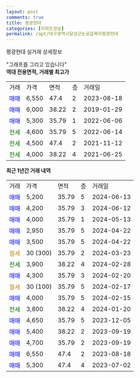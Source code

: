 ```yaml
---
layout: post
comments: true
title: 평광현대
categories: [아파트정보]
permalink: /apt/대구광역시달성군논공읍북리평광현대
---
```


평광현대 실거래 상세정보

<script type="text/javascript">
  google.charts.load('current', {'packages':['line', 'corechart']});
  google.charts.setOnLoadCallback(drawChart);

  function drawChart() {
    var data = new google.visualization.DataTable();
    data.addColumn('date', '거래일');
    data.addColumn('number', "매매");
    data.addColumn('number', "전세");
    data.addColumn('number', "전매");

    data.addRows([[new Date(Date.parse("2024-06-13")), 5200, null, null], [new Date(Date.parse("2024-06-12")), 4200, null, null], [new Date(Date.parse("2024-05-13")), 4000, null, null], [new Date(Date.parse("2024-04-22")), 2950, null, null], [new Date(Date.parse("2024-04-22")), 3500, null, null], [new Date(Date.parse("2024-03-23")), null, null, null], [new Date(Date.parse("2024-02-28")), null, 3900, null], [new Date(Date.parse("2024-02-20")), 4300, null, null], [new Date(Date.parse("2024-02-17")), null, null, null], [new Date(Date.parse("2024-02-15")), 4000, null, null], [new Date(Date.parse("2024-01-20")), null, 3800, null], [new Date(Date.parse("2023-12-05")), 4650, null, null], [new Date(Date.parse("2023-09-19")), 5400, null, null], [new Date(Date.parse("2023-09-19")), 4700, null, null], [new Date(Date.parse("2023-08-18")), 6550, null, null], [new Date(Date.parse("2023-07-02")), 5300, null, null]]);

    var options = {
      hAxis: {
        format: 'yyyy/MM/dd'
      },    
      lineWidth: 0,
      pointsVisible: true,    
      title: '최근 1년간 유형별 실거래가 분포',
      legend: { position: 'bottom' }
    };

    var formatter = new google.visualization.NumberFormat({pattern:'###,###'} );
    formatter.format(data, 1);
    formatter.format(data, 2);
    
    setTimeout(function() {
        var chart = new google.visualization.LineChart(document.getElementById('columnchart_material'));
        chart.draw(data, (options));
        document.getElementById('loading').style.display = 'none';
    }, 200);
  }
</script>


<div id="loading" style="z-index:20; display: block; margin-left: 0px">"그래프를 그리고 있습니다"</div>
<div id="columnchart_material" style="width: 95%; margin-left: 0px; display: block"></div>
<!-- contents start -->
<b>역대 전용면적, 거래별 최고가</b>
<table class="sortable">
    <tr>
      <td>거래</td>
      <td>가격</td>
      <td>면적</td>
      <td>층</td>
      <td>거래일</td>
    </tr>
        <tr>
          <td><a style="color: blue">매매</a></td>
          <td>6,550</td>
          <td>47.4</td>
          <td>2</td>
          <td>2023-08-18</td>
        </tr>            <tr>
          <td><a style="color: blue">매매</a></td>
          <td>6,000</td>
          <td>38.22</td>
          <td>2</td>
          <td>2019-01-29</td>
        </tr>            <tr>
          <td><a style="color: blue">매매</a></td>
          <td>5,300</td>
          <td>35.79</td>
          <td>1</td>
          <td>2022-06-06</td>
        </tr>        
        <tr>
              <td><a style="color: darkgreen">전세</a></td>
              <td>4,600</td>
              <td>35.79</td>
              <td>5</td>
              <td>2022-06-14</td>
            </tr>            <tr>
              <td><a style="color: darkgreen">전세</a></td>
              <td>4,500</td>
              <td>47.4</td>
              <td>2</td>
              <td>2021-11-12</td>
            </tr>            <tr>
              <td><a style="color: darkgreen">전세</a></td>
              <td>4,000</td>
              <td>38.22</td>
              <td>4</td>
              <td>2021-06-25</td>
            </tr>        
    
</table>

<b>최근 1년간 거래 내역</b>

<table class="sortable">
    <tr>
      <td>거래</td>
      <td>가격</td>
      <td>면적</td>
      <td>층</td>
      <td>거래일</td>
    </tr>
    <tr>
      <td><a style="color: blue">매매</a></td>
      <td>5,200</td>
      <td>35.79</td>
      <td>5</td>
      <td>2024-06-13</td>
    </tr>          <tr>
      <td><a style="color: blue">매매</a></td>
      <td>4,200</td>
      <td>35.79</td>
      <td>3</td>
      <td>2024-06-12</td>
    </tr>          <tr>
      <td><a style="color: blue">매매</a></td>
      <td>4,000</td>
      <td>35.79</td>
      <td>1</td>
      <td>2024-05-13</td>
    </tr>          <tr>
      <td><a style="color: blue">매매</a></td>
      <td>2,950</td>
      <td>35.79</td>
      <td>5</td>
      <td>2024-04-22</td>
    </tr>          <tr>
      <td><a style="color: blue">매매</a></td>
      <td>3,500</td>
      <td>35.79</td>
      <td>5</td>
      <td>2024-04-22</td>
    </tr>          <tr>
      <td><a style="color: darkgoldenrod">월세</a></td>
      <td>30 (300)</td>
      <td>35.79</td>
      <td>2</td>
      <td>2024-03-23</td>
    </tr>          <tr>
      <td><a style="color: darkgreen">전세</a></td>
      <td>3,900</td>
      <td>38.22</td>
      <td>4</td>
      <td>2024-02-28</td>
    </tr>          <tr>
      <td><a style="color: blue">매매</a></td>
      <td>4,300</td>
      <td>35.79</td>
      <td>3</td>
      <td>2024-02-20</td>
    </tr>          <tr>
      <td><a style="color: darkgoldenrod">월세</a></td>
      <td>30 (100)</td>
      <td>35.79</td>
      <td>5</td>
      <td>2024-02-17</td>
    </tr>          <tr>
      <td><a style="color: blue">매매</a></td>
      <td>4,000</td>
      <td>35.79</td>
      <td>5</td>
      <td>2024-02-15</td>
    </tr>          <tr>
      <td><a style="color: darkgreen">전세</a></td>
      <td>3,800</td>
      <td>38.22</td>
      <td>4</td>
      <td>2024-01-20</td>
    </tr>          <tr>
      <td><a style="color: blue">매매</a></td>
      <td>4,650</td>
      <td>35.79</td>
      <td>5</td>
      <td>2023-12-05</td>
    </tr>          <tr>
      <td><a style="color: blue">매매</a></td>
      <td>5,400</td>
      <td>38.22</td>
      <td>2</td>
      <td>2023-09-19</td>
    </tr>          <tr>
      <td><a style="color: blue">매매</a></td>
      <td>4,700</td>
      <td>35.79</td>
      <td>2</td>
      <td>2023-09-19</td>
    </tr>          <tr>
      <td><a style="color: blue">매매</a></td>
      <td>6,550</td>
      <td>47.4</td>
      <td>2</td>
      <td>2023-08-18</td>
    </tr>          <tr>
      <td><a style="color: blue">매매</a></td>
      <td>5,300</td>
      <td>47.4</td>
      <td>4</td>
      <td>2023-07-02</td>
    </tr>      </table>
<!-- contents end -->    

